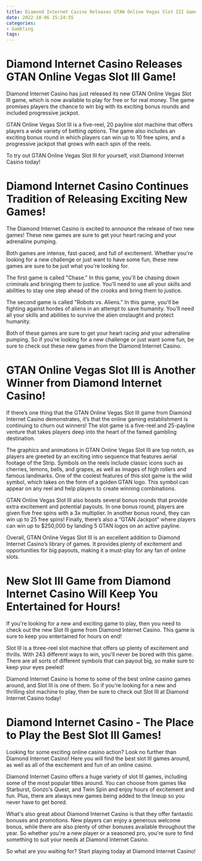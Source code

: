 ```yaml
---
title: Diamond Internet Casino Releases GTAN Online Vegas Slot III Game!
date: 2022-10-06 15:24:55
categories:
- Gambling
tags:
---
```



#  Diamond Internet Casino Releases GTAN Online Vegas Slot III Game!

Diamond Internet Casino has just released its new GTAN Online Vegas Slot III game, which is now available to play for free or for real money. The game promises players the chance to win big with its exciting bonus rounds and included progressive jackpot.

GTAN Online Vegas Slot III is a five-reel, 20 payline slot machine that offers players a wide variety of betting options. The game also includes an exciting bonus round in which players can win up to 10 free spins, and a progressive jackpot that grows with each spin of the reels.

To try out GTAN Online Vegas Slot III for yourself, visit Diamond Internet Casino today!

#  Diamond Internet Casino Continues Tradition of Releasing Exciting New Games!

The Diamond Internet Casino is excited to announce the release of two new games! These new games are sure to get your heart racing and your adrenaline pumping.

Both games are intense, fast-paced, and full of excitement. Whether you're looking for a new challenge or just want to have some fun, these new games are sure to be just what you're looking for.

The first game is called "Chase." In this game, you'll be chasing down criminals and bringing them to justice. You'll need to use all your skills and abilities to stay one step ahead of the crooks and bring them to justice.

The second game is called "Robots vs. Aliens." In this game, you'll be fighting against hordes of aliens in an attempt to save humanity. You'll need all your skills and abilities to survive the alien onslaught and protect humanity.

Both of these games are sure to get your heart racing and your adrenaline pumping. So if you're looking for a new challenge or just want some fun, be sure to check out these new games from the Diamond Internet Casino.

#  GTAN Online Vegas Slot III is Another Winner from Diamond Internet Casino!

If there’s one thing that the GTAN Online Vegas Slot III game from Diamond Internet Casino demonstrates, it’s that the online gaming establishment is continuing to churn out winners! The slot game is a five-reel and 25-payline venture that takes players deep into the heart of the famed gambling destination.

The graphics and animations in GTAN Online Vegas Slot III are top notch, as players are greeted by an exciting intro sequence that features aerial footage of the Strip. Symbols on the reels include classic icons such as cherries, lemons, bells, and grapes, as well as images of high rollers and famous landmarks. One of the coolest features of this slot game is the wild symbol, which takes on the form of a golden GTAN logo. This symbol can appear on any reel and help players to create winning combinations.

GTAN Online Vegas Slot III also boasts several bonus rounds that provide extra excitement and potential payouts. In one bonus round, players are given five free spins with a 3x multiplier. In another bonus round, they can win up to 25 free spins! Finally, there’s also a “GTAN Jackpot” where players can win up to $250,000 by landing 5 GTAN logos on an active payline.

Overall, GTAN Online Vegas Slot III is an excellent addition to Diamond Internet Casino’s library of games. It provides plenty of excitement and opportunities for big payouts, making it a must-play for any fan of online slots.

#  New Slot III Game from Diamond Internet Casino Will Keep You Entertained for Hours!

If you're looking for a new and exciting game to play, then you need to check out the new Slot III game from Diamond Internet Casino. This game is sure to keep you entertained for hours on end!

Slot III is a three-reel slot machine that offers up plenty of excitement and thrills. With 243 different ways to win, you'll never be bored with this game. There are all sorts of different symbols that can payout big, so make sure to keep your eyes peeled!

Diamond Internet Casino is home to some of the best online casino games around, and Slot III is one of them. So if you're looking for a new and thrilling slot machine to play, then be sure to check out Slot III at Diamond Internet Casino today!

#  Diamond Internet Casino - The Place to Play the Best Slot III Games!

Looking for some exciting online casino action? Look no further than Diamond Internet Casino! Here you will find the best slot III games around, as well as all of the excitement and fun of an online casino.

Diamond Internet Casino offers a huge variety of slot III games, including some of the most popular titles around. You can choose from games like Starburst, Gonzo's Quest, and Twin Spin and enjoy hours of excitement and fun. Plus, there are always new games being added to the lineup so you never have to get bored.

What's also great about Diamond Internet Casino is that they offer fantastic bonuses and promotions. New players can enjoy a generous welcome bonus, while there are also plenty of other bonuses available throughout the year. So whether you're a new player or a seasoned pro, you're sure to find something to suit your needs at Diamond Internet Casino.

So what are you waiting for? Start playing today at Diamond Internet Casino!